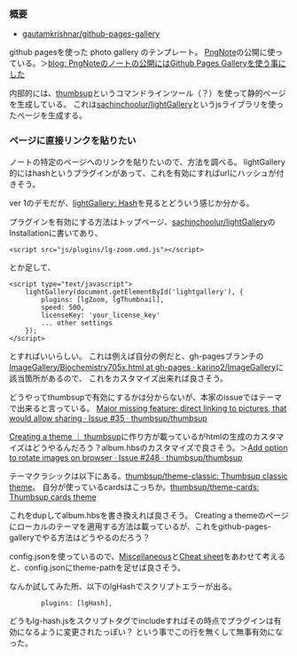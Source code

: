 ### 概要

- [gautamkrishnar/github-pages-gallery](https://github.com/gautamkrishnar/github-pages-gallery) 

github pagesを使った photo gallery のテンプレート。
[PngNote](PngNote.md)の公開に使っている。＞[blog: PngNoteのノートの公開にはGithub Pages Galleryを使う事にした](https://karino2.github.io/2021/07/27/use_ghg_for_pngnote_publish.html)

内部的には、[thumbsup](https://thumbsup.github.io/)というコマンドラインツール（？）を使って静的ページを生成している。
これは[sachinchoolur/lightGallery](https://github.com/sachinchoolur/lightGallery)というjsライブラリを使ったページを生成する。

### ページに直接リンクを貼りたい

ノートの特定のページへのリンクを貼りたいので、方法を調べる。
lightGallery的にはhashというプラグインがあって、これを有効にすればurlにハッシュが付きそう。

ver 1のデモだが、[lightGallery: Hash](https://sachinchoolur.github.io/lightgallery.js/demos/share.html)を見るとどういう感じか分かる。


プラグインを有効にする方法はトップページ、[sachinchoolur/lightGallery](https://github.com/sachinchoolur/lightGallery)のInstallationに書いてあり、

```
<script src="js/plugins/lg-zoom.umd.js"></script>
```

とか足して、

```
<script type="text/javascript">
    lightGallery(document.getElementById('lightgallery'), {
        plugins: [lgZoom, lgThumbnail],
        speed: 500,
        licenseKey: 'your_license_key'
        ... other settings
    });
</script>
```

とすればいいらしい。
これは例えば自分の例だと、gh-pagesブランチの[ImageGallery/Biochemistry705x.html at gh-pages · karino2/ImageGallery](https://github.com/karino2/ImageGallery/blob/gh-pages/Biochemistry705x.html)に該当箇所があるので、
これをカスタマイズ出来れば良さそう。

どうやってthumbsupで有効にするかは分からないが、本家のissueではテーマで出来ると言っている。
[Major missing feature: direct linking to pictures, that would allow sharing · Issue #35 · thumbsup/thumbsup](https://github.com/thumbsup/thumbsup/issues/35)

[Creating a theme  ｜ thumbsup](https://thumbsup.github.io/docs/4-themes/create/)に作り方が載っているがhtmlの生成のカスタマイズはどうやるんだろう？album.hbsのカスタマイズで良さそう。＞[Add option to rotate images on browser · Issue #248 · thumbsup/thumbsup](https://github.com/thumbsup/thumbsup/issues/248)

テーマクラシックは以下にある。[thumbsup/theme-classic: Thumbsup classic theme](https://github.com/thumbsup/theme-classic)。
自分が使っているcardsはこっちか。[thumbsup/theme-cards: Thumbsup cards theme](https://github.com/thumbsup/theme-cards)

これをdupしてalbum.hbsを書き換えれば良さそう。
Creating a themeのページにローカルのテーマを適用する方法は載っているが、これをgithub-pages-galleryでやる方法はどうやるのだろう？

config.jsonを使っているので、[Miscellaneous](https://thumbsup.github.io/docs/3-configuration/misc-settings/)と[Cheat sheet](https://thumbsup.github.io/docs/3-configuration/cheat-sheet/)をあわせて考えると、config.jsonにtheme-pathを足せば良さそう。

なんか試してみた所、以下のlgHashでスクリプトエラーが出る。

```
        plugins: [lgHash],
```

どうもlg-hash.jsをスクリプトタグでincludeすればその時点でプラグインは有効になるように変更されたっぽい？
という事でこの行を無くして無事有効になった。